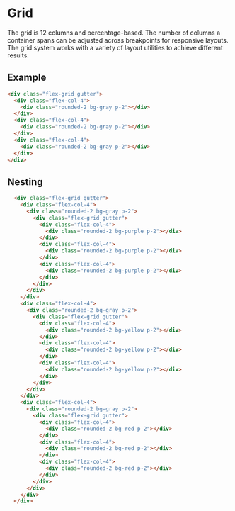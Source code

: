 # Grid
The grid is 12 columns and percentage-based. The number of columns a container spans can be adjusted across breakpoints for responsive layouts. The grid system works with a variety of layout utilities to achieve different results.

## Example
<div class="p-3 border rounded-2 my-3">
  <div class="flex-grid gutter">
    <div class="flex-col-4">
      <div class="rounded-2 bg-gray p-2"></div>
    </div>
    <div class="flex-col-4">
      <div class="rounded-2 bg-gray p-2"></div>
    </div>
    <div class="flex-col-4">
      <div class="rounded-2 bg-gray p-2"></div>
    </div>
  </div>
</div>

```html
<div class="flex-grid gutter">
  <div class="flex-col-4">
    <div class="rounded-2 bg-gray p-2"></div>
  </div>
  <div class="flex-col-4">
    <div class="rounded-2 bg-gray p-2"></div>
  </div>
  <div class="flex-col-4">
    <div class="rounded-2 bg-gray p-2"></div>
  </div>
</div>
```

## Nesting

<div class="p-3 border rounded-2 my-3">
  <div class="flex-grid gutter">
    <div class="flex-col-4">
      <div class="rounded-2 bg-gray p-2">
        <div class="flex-grid gutter">
          <div class="flex-col-4">
            <div class="rounded-2 bg-purple p-2"></div>
          </div>
          <div class="flex-col-4">
            <div class="rounded-2 bg-purple p-2"></div>
          </div>
          <div class="flex-col-4">
            <div class="rounded-2 bg-purple p-2"></div>
          </div>
        </div>
      </div>
    </div>
    <div class="flex-col-4">
      <div class="rounded-2 bg-gray p-2">
        <div class="flex-grid gutter">
          <div class="flex-col-4">
            <div class="rounded-2 bg-yellow p-2"></div>
          </div>
          <div class="flex-col-4">
            <div class="rounded-2 bg-yellow p-2"></div>
          </div>
          <div class="flex-col-4">
            <div class="rounded-2 bg-yellow p-2"></div>
          </div>
        </div>
      </div>
    </div>
    <div class="flex-col-4">
      <div class="rounded-2 bg-gray p-2">
        <div class="flex-grid gutter">
          <div class="flex-col-4">
            <div class="rounded-2 bg-red p-2"></div>
          </div>
          <div class="flex-col-4">
            <div class="rounded-2 bg-red p-2"></div>
          </div>
          <div class="flex-col-4">
            <div class="rounded-2 bg-red p-2"></div>
          </div>
        </div>
      </div>
    </div>
  </div>
</div>

```html
  <div class="flex-grid gutter">
    <div class="flex-col-4">
      <div class="rounded-2 bg-gray p-2">
        <div class="flex-grid gutter">
          <div class="flex-col-4">
            <div class="rounded-2 bg-purple p-2"></div>
          </div>
          <div class="flex-col-4">
            <div class="rounded-2 bg-purple p-2"></div>
          </div>
          <div class="flex-col-4">
            <div class="rounded-2 bg-purple p-2"></div>
          </div>
        </div>
      </div>
    </div>
    <div class="flex-col-4">
      <div class="rounded-2 bg-gray p-2">
        <div class="flex-grid gutter">
          <div class="flex-col-4">
            <div class="rounded-2 bg-yellow p-2"></div>
          </div>
          <div class="flex-col-4">
            <div class="rounded-2 bg-yellow p-2"></div>
          </div>
          <div class="flex-col-4">
            <div class="rounded-2 bg-yellow p-2"></div>
          </div>
        </div>
      </div>
    </div>
    <div class="flex-col-4">
      <div class="rounded-2 bg-gray p-2">
        <div class="flex-grid gutter">
          <div class="flex-col-4">
            <div class="rounded-2 bg-red p-2"></div>
          </div>
          <div class="flex-col-4">
            <div class="rounded-2 bg-red p-2"></div>
          </div>
          <div class="flex-col-4">
            <div class="rounded-2 bg-red p-2"></div>
          </div>
        </div>
      </div>
    </div>
  </div>
```
